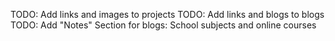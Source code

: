 TODO: Add links and images to projects
TODO: Add links and blogs to blogs
TODO: Add "Notes" Section for blogs: School subjects and online courses

